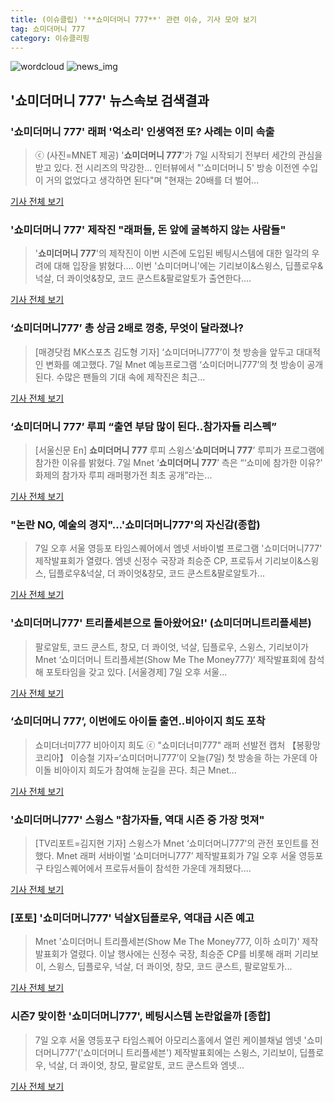 ```yaml
---
title: (이슈클립) '**쇼미더머니 777**' 관련 이슈, 기사 모아 보기
tag: 쇼미더머니 777
category: 이슈클리핑
---
```

![wordcloud](https://s3.ap-northeast-2.amazonaws.com/lyrics101-wordcloud/2018-09-07-1536310444.png)
![news_img](https://user-images.githubusercontent.com/42597476/44507050-1206f400-a6e4-11e8-8d98-7ffbfebb353f.png)
## **'**쇼미더머니 777**'** 뉴스속보 검색결과
### '**쇼미더머니 777**' 래퍼 '억소리' 인생역전 또? 사례는 이미 속출

>ⓒ (사진=MNET 제공) '**쇼미더머니 777**'가 7일 시작되기 전부터 세간의 관심을 받고 있다. 전 시리즈의 막강한... 인터뷰에서 "'쇼미더머니 5' 방송 이전엔 수입이 거의 없었다고 생각하면 된다"며 "현재는 20배를 더 벌어...

<a href="http://www.dailian.co.kr/news/view/737953/?sc=naver" target="_blank">기사 전체 보기</a>

### '**쇼미더머니 777**' 제작진 "래퍼들, 돈 앞에 굴복하지 않는 사람들"

>'**쇼미더머니 777**'의 제작진이 이번 시즌에 도입된 베팅시스템에 대한 일각의 우려에 대해 입장을 밝혔다.... 이번 '쇼미더머니'에는 기리보이&스윙스, 딥플로우&넉살, 더 콰이엇&창모, 코드 쿤스트&팔로알토가 출연한다....

<a href="http://news.hankyung.com/article/201809071593H" target="_blank">기사 전체 보기</a>

### ‘쇼미더머니777’ 총 상금 2배로 껑충, 무엇이 달라졌나?

>[매경닷컴 MK스포츠 김도형 기자] ‘쇼미더머니777’이 첫 방송을 앞두고 대대적인 변화를 예고했다. 7일 Mnet 예능프로그램 ‘쇼미더머니777’의 첫 방송이 공개된다. 수많은 팬들의 기대 속에 제작진은 최근...

<a href="http://sports.mk.co.kr/view.php?year=2018&no=564951" target="_blank">기사 전체 보기</a>

### ‘**쇼미더머니 777**’ 루피 “출연 부담 많이 된다..참가자들 리스펙”

>[서울신문 En] **쇼미더머니 777** 루피 스윙스‘**쇼미더머니 777**’ 루피가 프로그램에 참가한 이유를 밝혔다. 7일 Mnet ‘**쇼미더머니 777**’ 측은 “‘쇼미에 참가한 이유?’ 화제의 참가자 루피 래퍼평가전 최초 공개”라는...

<a href="http://www.seoul.co.kr/news/newsView.php?id=20180907500129&wlog_tag3=naver" target="_blank">기사 전체 보기</a>

### "논란 NO, 예술의 경지"…'쇼미더머니777'의 자신감(종합)

>7일 오후 서울 영등포 타임스퀘어에서 엠넷 서바이벌 프로그램 '쇼미더머니777' 제작발표회가 열렸다. 엠넷 신정수 국장과 최승준 CP, 프로듀서 기리보이&스윙스, 딥플로우&넉살, 더 콰이엇&창모, 코드 쿤스트&팔로알토가...

<a href="http://joynews.inews24.com/php/news_view.php?g_menu=700200&g_serial=1124121&rrf=nv" target="_blank">기사 전체 보기</a>

### '쇼미더머니777' 트리플세븐으로 돌아왔어요!' (쇼미더머니트리플세븐)

>팔로알토, 코드 쿤스트, 창모, 더 콰이엇, 넉살, 딥플로우, 스윙스, 기리보이가 Mnet ‘쇼미더머니 트리플세븐(Show Me The Money777)‘ 제작발표회에 참석해 포토타임을 갖고 있다. [서울경제] 7일 오후 서울...

<a href="http://www.sedaily.com/NewsView/1S4JM8I96T" target="_blank">기사 전체 보기</a>

### ‘**쇼미더머니 777**’, 이번에도 아이돌 출연..비아이지 희도 포착

>쇼미더너미777 비아이지 희도 ⓒ "쇼미더너미777" 래퍼 선발전 캡처 【봉황망코리아】 이승철 기자=‘쇼미더머니777’이 오늘(7일) 첫 방송을 하는 가운데 아이돌 비아이지 희도가 참여해 눈길을 끈다. 최근 Mnet...

<a href="http://chinafocus.co.kr/view.php?no=24759" target="_blank">기사 전체 보기</a>

### '쇼미더머니777' 스윙스 "참가자들, 역대 시즌 중 가장 멋져"

>[TV리포트=김지현 기자] 스윙스가 Mnet ‘쇼미더머니777'의 관전 포인트를 전했다. Mnet 래퍼 서바이벌 ‘쇼미더머니777’ 제작발표회가 7일 오후 서울 영등포구 타임스퀘어에서 프로듀서들이 참석한 가운데 개최됐다....

<a href="http://www.tvreport.co.kr/?c=news&m=newsview&idx=1078628" target="_blank">기사 전체 보기</a>

### [포토] '쇼미더머니777' 넉살X딥플로우, 역대급 시즌 예고

>Mnet '쇼미더머니 트리플세븐(Show Me The Money777, 이하 쇼미7)' 제작발표회가 열렸다. 이날 행사에는 신정수 국장, 최승준 CP를 비롯해 래퍼 기리보이, 스윙스, 딥플로우, 넉살, 더 콰이엇, 창모, 코드 쿤스트, 팔로알토가...

<a href="http://www.slist.kr/news/articleView.html?idxno=44969" target="_blank">기사 전체 보기</a>

### 시즌7 맞이한 '쇼미더머니777', 베팅시스템 논란없을까 [종합]

>7일 오후 서울 영등포구 타임스퀘어 아모리스홀에서 열린 케이블채널 엠넷 '쇼미더머니777'('쇼미더머니 트리플세븐') 제작발표회에는 스윙스, 기리보이, 딥플로우, 넉살, 더 콰이엇, 창모, 팔로알토, 코드 쿤스트와 엠넷...

<a href="http://www.mydaily.co.kr/new_yk/html/read.php?newsid=201809071513789308&ext=na" target="_blank">기사 전체 보기</a>


